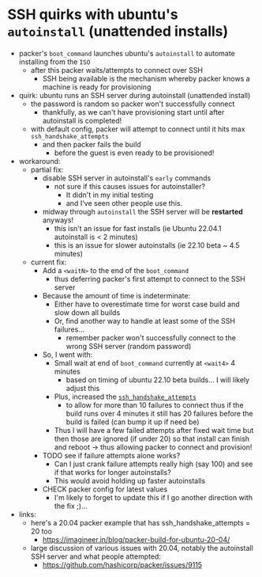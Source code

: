 # SSH quirks with ubuntu's `autoinstall` (unattended installs)

- packer's `boot_command` launches ubuntu's `autoinstall` to automate installing from the `ISO`
  - after this packer waits/attempts to connect over SSH
    - SSH being available is the mechanism whereby packer knows a machine is ready for provisioning
- quirk: ubuntu runs an SSH server during autoinstall (unattended install)
  - the password is random so packer won't successfully connect
    - thankfully, as we can't have provisioning start until after autoinstall is completed!
  - with default config, packer will attempt to connect until it hits max `ssh_handshake_attempts`
    - and then packer fails the build
      - before the guest is even ready to be provisioned!
- workaround:
  - partial fix:
    - disable SSH server in autoinstall's `early` commands
      - not sure if this causes issues for autoinstaller?
        - It didn't in my initial testing
        - and I've seen other people use this.
    - midway through `autoinstall` the SSH server will be **restarted** anyways!
      - this isn't an issue for fast installs (ie Ubuntu 22.04.1 autoinstall is < 2 minutes)
      - this is an issue for slower autoinstalls (ie 22.10 beta ~ 4.5 minutes)
  - current fix:
    - Add a `<waitN>` to the end of the `boot_command`
      - thus deferring packer's first attempt to connect to the SSH server
    - Because the amount of time is indeterminate:
      - Either have to overestimate time for worst case build and slow down all builds
      - Or, find another way to handle at least some of the SSH failures...
        - remember packer won't successfully connect to the wrong SSH server (random password)
    - So, I went with:
      - Small wait at end of `boot_command` currently at `<wait4>` 4 minutes
        - based on timing of ubuntu 22.10 beta builds... I will likely adjust this
      - Plus, increased the [`ssh_handshake_attempts`](https://www.packer.io/docs/communicators/ssh#ssh_handshake_attempts)
        - to allow for more than 10 failures to connect thus if the build runs over 4 minutes it still has 20 failures before the build is failed (can bump it up if need be)
      - Thus I will have a few failed attempts after fixed wait time but then those are ignored (if under 20) so that install can finish and reboot -> thus allowing packer to connect and provision!
    - TODO see if failure attempts alone works?
      - Can I just crank failure attempts really high (say 100) and see if that works for longer autoinstalls?
      - This would avoid holding up faster autoinstalls
    - CHECK packer config for latest values
      - I'm likely to forget to update this if I go another direction with the fix ;)...
- links:
  - here's a 20.04 packer example that has ssh_handshake_attempts = 20 too
    - https://imagineer.in/blog/packer-build-for-ubuntu-20-04/
  - large discussion of various issues with 20.04, notably the autoinstall SSH server and what people attempted:
    - https://github.com/hashicorp/packer/issues/9115